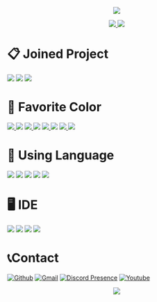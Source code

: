 <p align="center">
  <a href="https://github.com/JIWON-8342">
    <img src="https://capsule-render.vercel.app/api?&type=waving&color=0:D4BCFF,100:5313C4&section=header&text=Welcome%20My%20Country%F0%9F%91%8B&fontSize=30&animation=fadeIn&fontColor=EDF4FF&fontAlignY=20&height=170&desc=Thanks%20for%20visit%20My%20Country🚩&descAlignY=40">
  </a>
</p>
<p align="center">
  <a href="https://github.com/JIWON-8342">
    <img src="https://github-readme-stats.vercel.app/api?username=JIWON-8342&count_private=true&show_icons=true&theme=dracula">
    <img src="https://github-readme-stats.vercel.app/api/top-langs/?username=Geullo">
  </a>
</p>

# 📋 Joined Project
<a href="https://www.youtube.com/playlist?list=PLd1_qS4noIb1yEU3YSiVs4-X1xeSdoDif"><img src="https://img.shields.io/badge/99분%20방탈출%20산장살인사건-FF0000?style=flat&logo=Youtube&logoColor=white"/></a> <a href="https://www.youtube.com/playlist?list=PLd1_qS4noIb2TuaoFvKFVALDzQWmmIOK8"><img src="https://img.shields.io/badge/사신%20레이스-FF0000?style=flat&logo=Youtube&logoColor=white"/></a> <a href="https://youtube.com/playlist?list=PLd1_qS4noIb2fJLDqzsk1m03afGxtOmUh"><img src="https://img.shields.io/badge/END:진정한결말-FF0000?style=flat&logo=Youtube&logoColor=white"/></a>


# 🎨 Favorite Color
  <a href="https://github.com/JIWON-8342"><img src="http://via.placeholder.com/20/D3B4FF/D3B4FF"> <img src="https://img.shields.io/badge/D3B4FF-2C2C2C?style=flat&logo=c++&logoColor=white"></a>
  <a href="https://github.com/JIWON-8342"><img src="http://via.placeholder.com/20/323443/323443"> <img src="https://img.shields.io/badge/323443-2C2C2C?style=flat&logo=c++&logoColor=white"></a>
  <a href="https://github.com/JIWON-8342"><img src="http://via.placeholder.com/20/BDD6FF/BDD6FF"> <img src="https://img.shields.io/badge/BDD6FF-2C2C2C?style=flat&logo=c++&logoColor=white"></a>
  <a href="https://github.com/JIWON-8342"><img src="http://via.placeholder.com/20/FFB8B8/FFB8B8"> <img src="https://img.shields.io/badge/FFB8B8-2C2C2C?style=flat&logo=c++&logoColor=white"></a>
</a>

# 🌊 Using Language
<a href="https://www.java.com/en/"><img src="https://img.shields.io/badge/Java-007396?style=flat&logo=Java&logoColor=white"/></a> <a href="https://files.minecraftforge.net/net/minecraftforge/forge/"><img src="https://img.shields.io/badge/CurseForge-6441A4?style=flat&logo=CurseForge&logoColor=white"/></a> <a href="https://www.embarcadero.com/products/delphi/starter/free-download"><img src="https://img.shields.io/badge/Delphi-EE1F35?style=flat&logo=Delphi&logoColor=white"/></a> <a href="https://www.arduino.cc/"><img src="https://img.shields.io/badge/Arduino-00979D?style=flat&logo=Arduino&logoColor=white"/></a> <img src="https://img.shields.io/badge/C++-A8B9CC?style=flat&logo=cplusplus&logoColor=white"/>

# 🖥️ IDE
<a href="https://www.jetbrains.com/idea/"><img src="https://img.shields.io/badge/Intellij IDEA-000000?style=flat&logo=Intellij IDEA&logoColor=white"/></a> <a href="https://code.visualstudio.com/"><img src="https://img.shields.io/badge/Visual Studio Code-007ACC?style=flat&logo=Visual Studio Code&logoColor=white"/></a> <a href="https://www.eclipse.org/"><img src="https://img.shields.io/badge/Eclipse IDE-2C2255?style=flat&logo=Eclipse IDE&logoColor=white"/></a> <a href="https://www.eclipse.org/"><img src="https://img.shields.io/badge/NotePad++-90E59A?style=flat&logo=notepadplusplus&logoColor=white"/></a>

# 📞Contact
[![Github](https://img.shields.io/badge/Geullo-181717?style=flat&logo=Github&logoColor=white)](https://github.com/Geullo)
[![Gmail](https://img.shields.io/badge/Gmail%20leejiwon8342@gmail.com-EA4335?style=flat&logo=Gmail&logoColor=white)](mailto:leejiwon8342@gmail.com)
[![Discord Presence](https://dcbadge.vercel.app/api/shield/664832374139518976?style=flat&theme=discord-inverted)](https://discord.com/users/664832374139518976)
[![Youtube](https://img.shields.io/badge/글로%20Youtube-FF0000?style=flat&logo=Youtube&logoColor=white)](https://www.youtube.com/channel/UCPE6WJNP43ibmrBmLfM92HA)
  
<p align="center">
  <a href="https://github.com/JIWON-8342">
    <img src="https://capsule-render.vercel.app/api?&type=waving&color=0:D4BCFF,100:5313C4&section=footer&height=170">
  </a>
</p>
